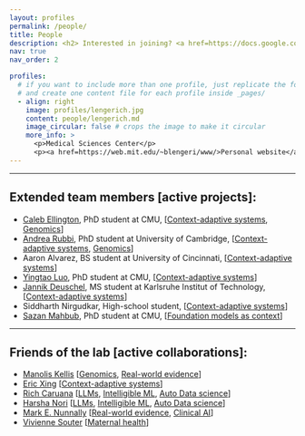 ```yaml
---
layout: profiles
permalink: /people/
title: People
description: <h2> Interested in joining? <a href=https://docs.google.com/document/d/1BB7WrFH0W7Bg8biU7tH_HLGGAWvx0f87jfhJf1SaBOo/>Apply here</a>.<h2>
nav: true
nav_order: 2

profiles:
  # if you want to include more than one profile, just replicate the following block
  # and create one content file for each profile inside _pages/
  - align: right
    image: profiles/lengerich.jpg
    content: people/lengerich.md
    image_circular: false # crops the image to make it circular
    more_info: >
      <p>Medical Sciences Center</p>
      <p><a href=https://web.mit.edu/~blengeri/www/>Personal website</a></p>
---
```


---

## Extended team members [active projects]:

- [Caleb Ellington](https://cnellington.github.io/), PhD student at CMU, [[Context-adaptive systems](/projects/1_contextualized), [Genomics](/projects/5_genomics)]
- [Andrea Rubbi](https://andrearubbi.com/), PhD student at University of Cambridge, [[Context-adaptive systems](/projects/1_contextualized), [Genomics](/projects/5_genomics)]
- Aaron Alvarez, BS student at University of Cincinnati, [[Context-adaptive systems](/projects/1_contextualized)]
- [Yingtao Luo](https://yingtaoluo.github.io/), PhD student at CMU, [[Context-adaptive systems](/projects/1_contextualized)]
- [Jannik Deuschel](https://scholar.google.com/citations?user=eGUxrfQAAAAJ), MS student at Karlsruhe Institut of Technology, [[Context-adaptive systems](/projects/1_contextualized)]
- Siddharth Nirgudkar, High-school student, [[Context-adaptive systems](/projects/1_contextualized)]
- [Sazan Mahbub](https://github.com/Sazan-Mahbub), PhD student at CMU, [[Foundation models as context](/projects/2_foundation_models)]

---

## Friends of the lab [active collaborations]:

- [Manolis Kellis](https://compbio.mit.edu/) [[Genomics](/projects/5_genomics), [Real-world evidence](/projects/7_rwe/)]
- [Eric Xing](https://www.cs.cmu.edu/~epxing) [[Context-adaptive systems](/projects/1_contextualized)]
- [Rich Caruana](https://www.microsoft.com/en-us/research/people/rcaruana/) [[LLMs](/projects/2_foundation_models/), [Intelligible ML](/projects/3_interpretable/), [Auto Data science](/projects/4_data_science)]
- [Harsha Nori](https://www.microsoft.com/en-us/research/people/hanori/) [[LLMs](/projects/2_foundation_models/), [Intelligible ML](/projects/3_interpretable/), [Auto Data science](/projects/4_data_science)]
- [Mark E. Nunnally](https://nyulangone.org/doctors/1144385360/mark-e-nunnally) [[Real-world evidence](/projects/7_rwe), [Clinical AI](/projects/6_clinical_ai)]
- [Vivienne Souter](https://www.qualityhealth.org/obcoap/leadership/) [[Maternal health](/projects/8_smm)]

